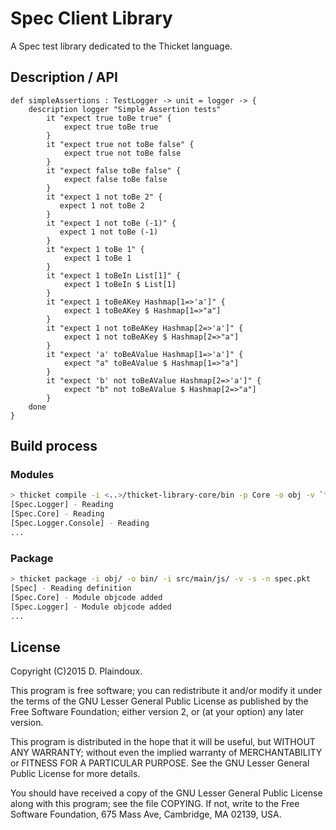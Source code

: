 # Spec Client Library

A Spec test library dedicated to the Thicket language.

## Description / API

```
def simpleAssertions : TestLogger -> unit = logger -> {
    description logger "Simple Assertion tests"
        it "expect true toBe true" {
            expect true toBe true
        }
        it "expect true not toBe false" {
            expect true not toBe false
        }
        it "expect false toBe false" {
            expect false toBe false
        }
        it "expect 1 not toBe 2" {
           expect 1 not toBe 2
        }
        it "expect 1 not toBe (-1)" {
           expect 1 not toBe (-1)
        }
        it "expect 1 toBe 1" {
            expect 1 toBe 1
        }
        it "expect 1 toBeIn List[1]" {
            expect 1 toBeIn $ List[1]
        }
        it "expect 1 toBeAKey Hashmap[1=>'a']" {
            expect 1 toBeAKey $ Hashmap[1=>"a"]
        }
        it "expect 1 not toBeAKey Hashmap[2=>'a']" {
            expect 1 not toBeAKey $ Hashmap[2=>"a"]
        }
        it "expect 'a' toBeAValue Hashmap[1=>'a']" {
            expect "a" toBeAValue $ Hashmap[1=>"a"]
        }
        it "expect 'b' not toBeAValue Hashmap[2=>'a']" {
            expect "b" not toBeAValue $ Hashmap[2=>"a"]
        }  
    done 
}
```

## Build process

### Modules

```sh
> thicket compile -i <..>/thicket-library-core/bin -p Core -o obj -v `find src/main/thicket -name \*.tkt`
[Spec.Logger] - Reading
[Spec.Core] - Reading
[Spec.Logger.Console] - Reading
...
```

### Package

```sh
> thicket package -i obj/ -o bin/ -i src/main/js/ -v -s -n spec.pkt 
[Spec] - Reading definition
[Spec.Core] - Module objcode added
[Spec.Logger] - Module objcode added
...
```

## License

Copyright (C)2015 D. Plaindoux.

This program is  free software; you can redistribute  it and/or modify
it  under the  terms  of  the GNU  Lesser  General  Public License  as
published by  the Free Software  Foundation; either version 2,  or (at
your option) any later version.

This program  is distributed in the  hope that it will  be useful, but
WITHOUT   ANY  WARRANTY;   without  even   the  implied   warranty  of
MERCHANTABILITY  or FITNESS  FOR  A PARTICULAR  PURPOSE.  See the  GNU
Lesser General Public License for more details.

You  should have  received a  copy of  the GNU  Lesser General  Public
License along with  this program; see the file COPYING.  If not, write
to the  Free Software Foundation,  675 Mass Ave, Cambridge,  MA 02139,
USA.

